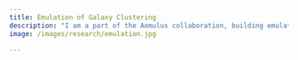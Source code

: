 ```yaml
---
title: Emulation of Galaxy Clustering
description: "I am a part of the Aemulus collaboration, building emulators to predict galaxy clustering statistics for any desired parameter set. My current project: emulate the void probability function!"
image: /images/research/emulation.jpg

---
```

